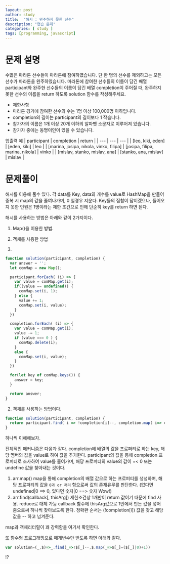 ```yaml
---
layout: post
author: study
title:  "해시 : 완주하지 못한 선수"
description: "연습 문제"
categories: [ study ]
tags: [programming, javascript]
---
```



# 문제 설명

 수많은 마라톤 선수들이 마라톤에 참여하였습니다. 단 한 명의 선수를 제외하고는 모든 선수가 마라톤을 완주하였습니다.
 마라톤에 참여한 선수들의 이름이 담긴 배열 participant와 완주한 선수들의 이름이 담긴 배열 completion이 주어질 때, 완주하지 못한 선수의 이름을 return 하도록 solution 함수를 작성해주세요.
 
 - 제한사항
  - 마라톤 경기에 참여한 선수의 수는 1명 이상 100,000명 이하입니다.
  - completion의 길이는 participant의 길이보다 1 작습니다.
  - 참가자의 이름은 1개 이상 20개 이하의 알파벳 소문자로 이루어져 있습니다.
  - 참가자 중에는 동명이인이 있을 수 있습니다.

 입출력 예
 | participant | completion | return |
 | --- | --- | --- |
 | [leo, kiki, eden] | [eden, kiki] | leo |
 | [marina, josipa, nikola, vinko, filipa] | [josipa, filipa, marina, nikola] | vinko |
 | [mislav, stanko, mislav, ana] | [stanko, ana, mislav] | mislav |


# 문제풀이
  
  해시를 이용해 풀수 있다.
  각 data를 Key, data의 개수를 value로 HashMap을 만들어
  중복 시 map의 값을 줄여나가며, 0 일경우 지운다.
  Key들의 집합이 답이겠으나,
  들어오지 못한 인원은 1명이라는 제한 조건으로 인해 단순히 key를 return 하면 된다.

  해시를 사용하는 방법은 아래와 같이 2가지이다.

   1. Map()을 이용한 방법.
   2. 객체를 사용한 방법

1. 
```javascript
function solution(participant, completion) {
  var answer = '';
  let comMap = new Map();

  participant.forEach( (i) => {
    var value = comMap.get(i);
    if((value == undefined)) {
      comMap.set(i, 1);
    } else {
      value += 1;
      comMap.set(i, value);
    }
  })

  completion.forEach( (i) => {
    var value = comMap.get(i);
    value -= 1;
    if (value === 0 ) {
      comMap.delete(i);
    }
    else {
      comMap.set(i, value);
    }
  })

  for(let key of comMap.keys()) {
    answer = key;
  }

  return answer;
}
```

2. 객체를 사용하는 방법이다. 

```javascript
function solution(participant, completion) {
  return participant.find( i => !completion[i]--, completion.map( i=> completion[i] = (completion[i]|0)+1));
}
```

 하나씩 이해해보자.
 
 전체적인 매커니즘은 다음과 같다.
 completion에 배열의 값을 프로퍼티로 하는 key, 해당 멤버의 값을 value로 하여 값을 추가한다.
 participant의 값을 통해 completion 프로퍼티로 조사하여 value를 줄여가며, 해당 프로퍼티의 value의 값이 =< 0 또는 undefine 값을 찾아내는 것이다.

  1. arr.map()
    map을 통해 completion의 배열 값으로 하는 프로퍼티를 생성하며, 해당 프로퍼티의 값을 `0과 or 처리` 함으로써 값의 존재유무를 판단한다. (없다면 undefined|0 ==> 0, 있다면 숫자|0 ==> 숫자 Wow!)
  2. arr.find(callback[, thisArg])
    제한조건상 1개만이 return 값이기 때문에 find 사용. reduce로 대체 가능
    callback 함수에 thisArg값으로 1번에서 만든 값을 넣어 줌으로써 하나씩 찾아보도록 한다. 
      정확환 순서는 (!completion[i]) 값을 찾고 해당값을 -- 하고 넘겨준다.

 map과 객체리터럴이 꽤 강력함을 여기서 확인한다.

 또 함수형 프로그래밍으로 매개변수만 받도록 하면 아래와 같다.

```javascript
var solution=(_,$)=>_.find(_=>!$[_]--,$.map(_=>$[_]=($[_]|0)+1))
```
 !?